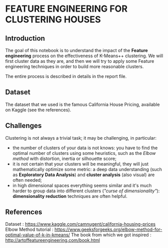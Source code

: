 # FEATURE ENGINEERING FOR CLUSTERING HOUSES

## Introduction
The goal of this notebook is to understand the impact of the **Feature engineering** process on the effectiveness of K-Means++ clustering.
We will first cluster data as they are, and then we will try to apply some Feature engineering techniques in order to build more reasonable clusters. 

The entire process is described in details in the report file.

## Dataset
The dataset that we used is the famous California House Pricing, available on Kaggle (see the references).

## Challenges
Clustering is not always a trivial task; it may be challenging, in particular:
- the number of clusters of your data is not knows: you have to find the optimal number of clusters using some heuristics, such as the *Elbow method* with distortion, inertia or silhouette score;
- it is not certain that your clusters will be meaningful, they will just mathematically optimize some metric: a deep data understanding (such as **Exploratory Data Analysis**) and **cluster analysis** (also visual) are often needed;
- in high dimensional spaces everything seems similar and it's much harder to group data into different clusters (*"curse of dimensionality"*): **dimensionality reduction** techniques are often helpful.

## References
Dataset : https://www.kaggle.com/camnugent/california-housing-prices
Elbow Method tutorial : https://www.geeksforgeeks.org/elbow-method-for-optimal-value-of-k-in-kmeans/
The book from which we got inspired : http://artoffeatureengineering.com/book.html
